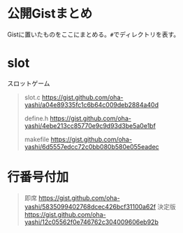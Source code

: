 <!-- [:contents] はてなブログ用目次タグ -->
# 公開Gistまとめ
Gistに置いたものをここにまとめる。`#`でディレクトリを表す。

# slot
スロットゲーム
> slot.c
> https://gist.github.com/oha-yashi/a04e89335fc1c6b64c009deb2884a40d
>
> define.h
> https://gist.github.com/oha-yashi/4ebe213cc85770e9c9d93d3be5a0e1bf
>
> makefile
> https://gist.github.com/oha-yashi/6d5557edcc72c0bb080b580e055eadec

# 行番号付加
> 即席
> https://gist.github.com/oha-yashi/5835099402768dcec426bcf31100a62f
> 決定版
> https://gist.github.com/oha-yashi/12c05562f0e746762c304009606eb92b
